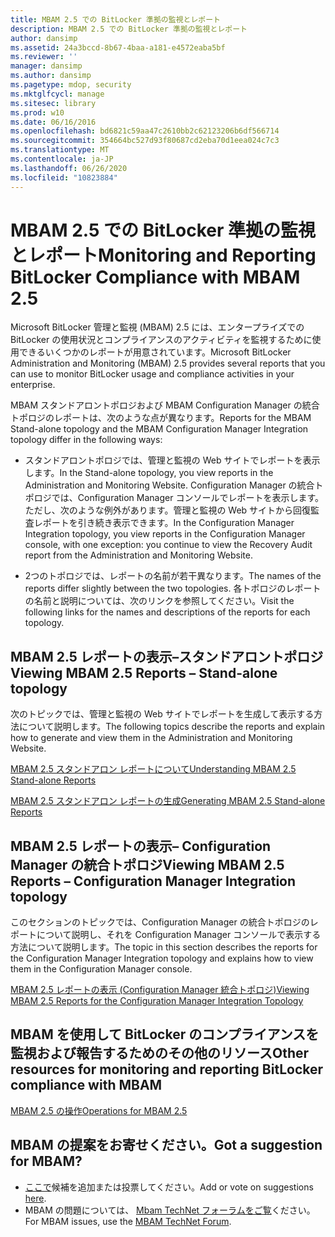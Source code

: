 ```yaml
---
title: MBAM 2.5 での BitLocker 準拠の監視とレポート
description: MBAM 2.5 での BitLocker 準拠の監視とレポート
author: dansimp
ms.assetid: 24a3bccd-8b67-4baa-a181-e4572eaba5bf
ms.reviewer: ''
manager: dansimp
ms.author: dansimp
ms.pagetype: mdop, security
ms.mktglfcycl: manage
ms.sitesec: library
ms.prod: w10
ms.date: 06/16/2016
ms.openlocfilehash: bd6821c59aa47c2610bb2c62123206b6df566714
ms.sourcegitcommit: 354664bc527d93f80687cd2eba70d1eea024c7c3
ms.translationtype: MT
ms.contentlocale: ja-JP
ms.lasthandoff: 06/26/2020
ms.locfileid: "10823884"
---
```

# <span data-ttu-id="3b541-103">MBAM 2.5 での BitLocker 準拠の監視とレポート</span><span class="sxs-lookup"><span data-stu-id="3b541-103">Monitoring and Reporting BitLocker Compliance with MBAM 2.5</span></span>


<span data-ttu-id="3b541-104">Microsoft BitLocker 管理と監視 (MBAM) 2.5 には、エンタープライズでの BitLocker の使用状況とコンプライアンスのアクティビティを監視するために使用できるいくつかのレポートが用意されています。</span><span class="sxs-lookup"><span data-stu-id="3b541-104">Microsoft BitLocker Administration and Monitoring (MBAM) 2.5 provides several reports that you can use to monitor BitLocker usage and compliance activities in your enterprise.</span></span>

<span data-ttu-id="3b541-105">MBAM スタンドアロントポロジおよび MBAM Configuration Manager の統合トポロジのレポートは、次のような点が異なります。</span><span class="sxs-lookup"><span data-stu-id="3b541-105">Reports for the MBAM Stand-alone topology and the MBAM Configuration Manager Integration topology differ in the following ways:</span></span>

-   <span data-ttu-id="3b541-106">スタンドアロントポロジでは、管理と監視の Web サイトでレポートを表示します。</span><span class="sxs-lookup"><span data-stu-id="3b541-106">In the Stand-alone topology, you view reports in the Administration and Monitoring Website.</span></span> <span data-ttu-id="3b541-107">Configuration Manager の統合トポロジでは、Configuration Manager コンソールでレポートを表示します。ただし、次のような例外があります。管理と監視の Web サイトから回復監査レポートを引き続き表示できます。</span><span class="sxs-lookup"><span data-stu-id="3b541-107">In the Configuration Manager Integration topology, you view reports in the Configuration Manager console, with one exception: you continue to view the Recovery Audit report from the Administration and Monitoring Website.</span></span>

-   <span data-ttu-id="3b541-108">2つのトポロジでは、レポートの名前が若干異なります。</span><span class="sxs-lookup"><span data-stu-id="3b541-108">The names of the reports differ slightly between the two topologies.</span></span> <span data-ttu-id="3b541-109">各トポロジのレポートの名前と説明については、次のリンクを参照してください。</span><span class="sxs-lookup"><span data-stu-id="3b541-109">Visit the following links for the names and descriptions of the reports for each topology.</span></span>

## <a href="" id="viewing-mbam-2-5-reports---stand-alone-topology"></a><span data-ttu-id="3b541-110">MBAM 2.5 レポートの表示–スタンドアロントポロジ</span><span class="sxs-lookup"><span data-stu-id="3b541-110">Viewing MBAM 2.5 Reports – Stand-alone topology</span></span>


<span data-ttu-id="3b541-111">次のトピックでは、管理と監視の Web サイトでレポートを生成して表示する方法について説明します。</span><span class="sxs-lookup"><span data-stu-id="3b541-111">The following topics describe the reports and explain how to generate and view them in the Administration and Monitoring Website.</span></span>

[<span data-ttu-id="3b541-112">MBAM 2.5 スタンドアロン レポートについて</span><span class="sxs-lookup"><span data-stu-id="3b541-112">Understanding MBAM 2.5 Stand-alone Reports</span></span>](understanding-mbam-25-stand-alone-reports.md)

[<span data-ttu-id="3b541-113">MBAM 2.5 スタンドアロン レポートの生成</span><span class="sxs-lookup"><span data-stu-id="3b541-113">Generating MBAM 2.5 Stand-alone Reports</span></span>](generating-mbam-25-stand-alone-reports.md)

## <a href="" id="viewing-mbam-2-5-reports---configuration-manager-integration-topology"></a><span data-ttu-id="3b541-114">MBAM 2.5 レポートの表示– Configuration Manager の統合トポロジ</span><span class="sxs-lookup"><span data-stu-id="3b541-114">Viewing MBAM 2.5 Reports – Configuration Manager Integration topology</span></span>


<span data-ttu-id="3b541-115">このセクションのトピックでは、Configuration Manager の統合トポロジのレポートについて説明し、それを Configuration Manager コンソールで表示する方法について説明します。</span><span class="sxs-lookup"><span data-stu-id="3b541-115">The topic in this section describes the reports for the Configuration Manager Integration topology and explains how to view them in the Configuration Manager console.</span></span>

[<span data-ttu-id="3b541-116">MBAM 2.5 レポートの表示 (Configuration Manager 統合トポロジ)</span><span class="sxs-lookup"><span data-stu-id="3b541-116">Viewing MBAM 2.5 Reports for the Configuration Manager Integration Topology</span></span>](viewing-mbam-25-reports-for-the-configuration-manager-integration-topology.md)

## <span data-ttu-id="3b541-117">MBAM を使用して BitLocker のコンプライアンスを監視および報告するためのその他のリソース</span><span class="sxs-lookup"><span data-stu-id="3b541-117">Other resources for monitoring and reporting BitLocker compliance with MBAM</span></span>


[<span data-ttu-id="3b541-118">MBAM 2.5 の操作</span><span class="sxs-lookup"><span data-stu-id="3b541-118">Operations for MBAM 2.5</span></span>](operations-for-mbam-25.md)

## <span data-ttu-id="3b541-119">MBAM の提案をお寄せください。</span><span class="sxs-lookup"><span data-stu-id="3b541-119">Got a suggestion for MBAM?</span></span>
- <span data-ttu-id="3b541-120">[ここで](http://mbam.uservoice.com/forums/268571-microsoft-bitlocker-administration-and-monitoring)候補を追加または投票してください。</span><span class="sxs-lookup"><span data-stu-id="3b541-120">Add or vote on suggestions [here](http://mbam.uservoice.com/forums/268571-microsoft-bitlocker-administration-and-monitoring).</span></span> 
- <span data-ttu-id="3b541-121">MBAM の問題については、 [Mbam TechNet フォーラムをご覧](https://social.technet.microsoft.com/Forums/home?forum=mdopmbam)ください。</span><span class="sxs-lookup"><span data-stu-id="3b541-121">For MBAM issues, use the [MBAM TechNet Forum](https://social.technet.microsoft.com/Forums/home?forum=mdopmbam).</span></span>

 

 





